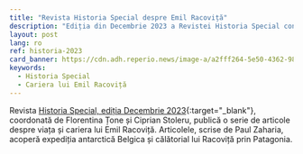 ```yaml
---
title: "Revista Historia Special despre Emil Racoviță"
description: "Ediția din Decembrie 2023 a Revistei Historia Special conține o serie de articole despre Emil Racoviță."
layout: post
lang: ro
ref: historia-2023
card_banner: https://cdn.adh.reperio.news/image-a/a2fff264-5e50-4362-981c-71aab018f2dc/index.jpeg?p=a%3D1%26co%3D1.05%26w%3D300%26h%3D435%26f%3Dwebp
keywords:
  - Historia Special
  - Cariera lui Emil Racoviță
---
```


Revista [Historia Special, ediția Decembrie
2023](https://historia.ro/revista/historia-special-nr.-45-decembrie-2023-2325107.html){:target="_blank"},
coordonată de Florentina Țone și Ciprian Stoleru, publică o serie de
articole despre viața și cariera lui Emil Racoviță. Articolele, scrise de
Paul Zaharia, acoperă expediția antarctică Belgica și călătorial lui
Racoviță prin Patagonia.
